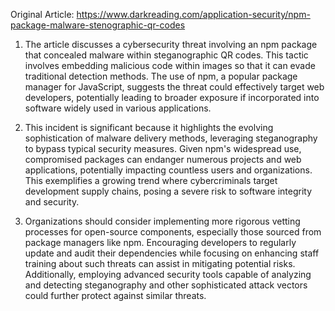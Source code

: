 Original Article: https://www.darkreading.com/application-security/npm-package-malware-stenographic-qr-codes

1) The article discusses a cybersecurity threat involving an npm package that concealed malware within steganographic QR codes. This tactic involves embedding malicious code within images so that it can evade traditional detection methods. The use of npm, a popular package manager for JavaScript, suggests the threat could effectively target web developers, potentially leading to broader exposure if incorporated into software widely used in various applications.

2) This incident is significant because it highlights the evolving sophistication of malware delivery methods, leveraging steganography to bypass typical security measures. Given npm's widespread use, compromised packages can endanger numerous projects and web applications, potentially impacting countless users and organizations. This exemplifies a growing trend where cybercriminals target development supply chains, posing a severe risk to software integrity and security.

3) Organizations should consider implementing more rigorous vetting processes for open-source components, especially those sourced from package managers like npm. Encouraging developers to regularly update and audit their dependencies while focusing on enhancing staff training about such threats can assist in mitigating potential risks. Additionally, employing advanced security tools capable of analyzing and detecting steganography and other sophisticated attack vectors could further protect against similar threats.